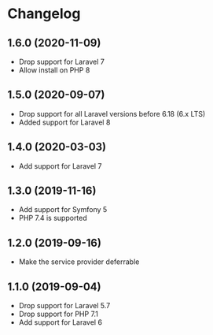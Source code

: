 # Changelog

## 1.6.0 (2020-11-09)

- Drop support for Laravel 7
- Allow install on PHP 8

## 1.5.0 (2020-09-07)

- Drop support for all Laravel versions before 6.18 (6.x LTS)
- Added support for Laravel 8

## 1.4.0 (2020-03-03)

- Add support for Laravel 7

## 1.3.0 (2019-11-16)

- Add support for Symfony 5
- PHP 7.4 is supported

## 1.2.0 (2019-09-16)

- Make the service provider deferrable

## 1.1.0 (2019-09-04)

- Drop support for Laravel 5.7
- Drop support for PHP 7.1
- Add support for Laravel 6

